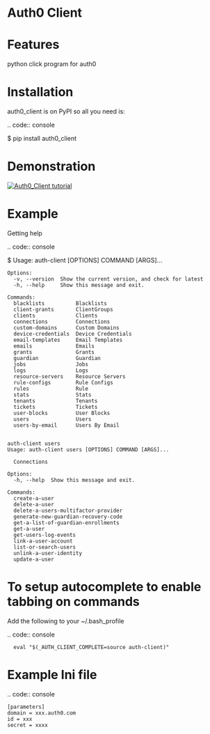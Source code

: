 Auth0 Client
============
Features
========
python click program for auth0

Installation
============
auth0_client is on PyPI so all you need is:

.. code:: console

   $ pip install auth0_client


Demonstration
=============

<p><a target="_blank" rel="noopener noreferrer" href="https://github.com/rubelw/auth0_client/blob/master/images/demo.gif"><img src="https://github.com/rubelw/auto0_client/raw/master/images/demo.gif" alt="Auth0_Client tutorial" style="max-width:100%;"></a></p>


Example
=======
Getting help

.. code:: console

   $ Usage: auth-client [OPTIONS] COMMAND [ARGS]...

    Options:
      -v, --version  Show the current version, and check for latest
      -h, --help     Show this message and exit.
    
    Commands:
      blacklists          Blacklists
      client-grants       ClientGroups
      clients             Clients
      connections         Connections
      custom-domains      Custom Domains
      device-credentials  Device Credentials
      email-templates     Email Templates
      emails              Emails
      grants              Grants
      guardian            Guardian
      jobs                Jobs
      logs                Logs
      resource-servers    Resource Servers
      rule-configs        Rule Configs
      rules               Rule
      stats               Stats
      tenants             Tenants
      tickets             Tickets
      user-blocks         User Blocks
      users               Users
      users-by-email      Users By Email


    auth-client users
    Usage: auth-client users [OPTIONS] COMMAND [ARGS]...
    
      Connections
    
    Options:
      -h, --help  Show this message and exit.
    
    Commands:
      create-a-user
      delete-a-user
      delete-a-users-multifactor-provider
      generate-new-guardian-recovery-code
      get-a-list-of-guardian-enrollments
      get-a-user
      get-users-log-events
      link-a-user-account
      list-or-search-users
      unlink-a-user-identity
      update-a-user

To setup autocomplete to enable tabbing on commands
===================================================
Add the following to your ~/.bash_profile

.. code:: console

      eval "$(_AUTH_CLIENT_COMPLETE=source auth-client)"

Example Ini file
================
.. code:: console

    [parameters]
    domain = xxx.auth0.com
    id = xxx
    secret = xxxx

